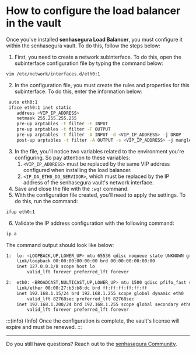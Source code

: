 # How to configure the load balancer in the vault

Once you've installed **senhasegura Load Balancer**, you must configure it within the senhasegura vault. To do this, follow the steps below:

1. First, you need to create a network subinterface. To do this, open the subinterface configuration file by typing the command below:

```bash
vim /etc/network/interfaces.d/eth0:1
```

2. In the configuration file, you must create the rules and properties for this subinterface. To do this, enter the information below:

```bash
 auto eth0:1
 iface eth0:1 inet static
 	address <VIP_IP_ADDRESS>
 	netmask 255.255.255.255
 	pre-up arptables -t filter -F INPUT
 	pre-up arptables -t filter -F OUTPUT
 	pre-up arptables -t filter -A INPUT -d <VIP_IP_ADDRESS> -j DROP
 	post-up arptables -t filter -A OUTPUT -s <VIP_IP_ADDRESS> -j mangle --mangle-ip-s <IP_DA_ETH0_DO_SERVIDOR>
```

3. In the file, you'll notice two variables related to the environment you're configuring. So pay attention to these variables:
    1. `<VIP_IP_ADDRESS>` must be replaced by the same VIP address configured when installing the load balancer.
    2. `<IP_DA_ETH0_DO_SERVIDOR>`, which must be replaced by the IP address of the senhasegura vault's network interface.
4. Save and close the file with the `:wq!` command.
5. With the configuration file created, you'll need to apply the settings. To do this, run the command:

```bash
ifup eth0:1
```

6. Validate the IP address configuration with the following command:

```bash
ip a
```

The command output should look like below:

```bash
1: 	lo: <LOOPBACK,UP,LOWER_UP> mtu 65536 qdisc noqueue state UNKNOWN group default qlen 1000
	link/loopback 00:00:00:00:00:00 brd 00:00:00:00:00:00
	inet 127.0.0.1/8 scope host lo
		valid_lft forever preferred_lft forever

2: 	eth0: <BROADCAST,NULTICAST,UP,LOWER_UP> mtu 1500 qdisc pfifo_fast state UP group default qlen 1000
	link/ether 08:00:27:b3:b8:dc brd ff:ff:ff:ff:ff:ff
	inet 192.168.1.15/24 brd 192.168.1.255 scope global dynamic eth0
		valid_lft 82768sec preferred_lft 82768sec
	inet 192.168.1.200/24 brd 192.168.1.255 scope global secondary eth0:1
		valid_lft forever preferred_lft forever
```

:::(info) (Info)
Once the configuration is complete, the vault's license will expire and must be renewed.
:::

---
Do you still have questions? Reach out to the [senhasegura Community](https://community.senhasegura.io/).